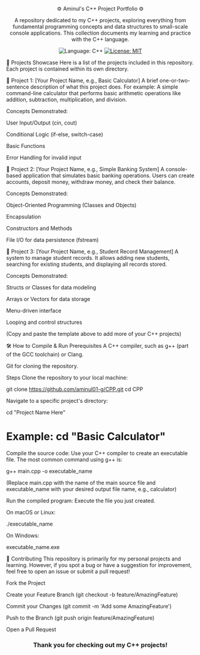 <div align="center">

⚙️ Aminul's C++ Project Portfolio ⚙️
<p>
A repository dedicated to my C++ projects, exploring everything from fundamental programming concepts and data structures to small-scale console applications. This collection documents my learning and practice with the C++ language.
</p>

<p>
<img src="https://img.shields.io/badge/Language-C++-blue.svg" alt="Language: C++">
<a href="https://github.com/aminul01-g/CPP/blob/main/LICENSE">
<img src="https://img.shields.io/badge/License-MIT-green.svg" alt="License: MIT">
</a>
</p>

</div>

🚀 Projects Showcase
Here is a list of the projects included in this repository. Each project is contained within its own directory.

📂 Project 1: [Your Project Name, e.g., Basic Calculator]
A brief one-or-two-sentence description of what this project does. For example: A simple command-line calculator that performs basic arithmetic operations like addition, subtraction, multiplication, and division.

Concepts Demonstrated:

User Input/Output (cin, cout)

Conditional Logic (if-else, switch-case)

Basic Functions

Error Handling for invalid input

📂 Project 2: [Your Project Name, e.g., Simple Banking System]
A console-based application that simulates basic banking operations. Users can create accounts, deposit money, withdraw money, and check their balance.

Concepts Demonstrated:

Object-Oriented Programming (Classes and Objects)

Encapsulation

Constructors and Methods

File I/O for data persistence (fstream)

📂 Project 3: [Your Project Name, e.g., Student Record Management]
A system to manage student records. It allows adding new students, searching for existing students, and displaying all records stored.

Concepts Demonstrated:

Structs or Classes for data modeling

Arrays or Vectors for data storage

Menu-driven interface

Looping and control structures

(Copy and paste the template above to add more of your C++ projects)

🛠️ How to Compile & Run
Prerequisites
A C++ compiler, such as g++ (part of the GCC toolchain) or Clang.

Git for cloning the repository.

Steps
Clone the repository to your local machine:

git clone https://github.com/aminul01-g/CPP.git
cd CPP

Navigate to a specific project's directory:

cd "Project Name Here" 
# Example: cd "Basic Calculator"

Compile the source code:
Use your C++ compiler to create an executable file. The most common command using g++ is:

g++ main.cpp -o executable_name

(Replace main.cpp with the name of the main source file and executable_name with your desired output file name, e.g., calculator)

Run the compiled program:
Execute the file you just created.

On macOS or Linux:

./executable_name

On Windows:

executable_name.exe

🤝 Contributing
This repository is primarily for my personal projects and learning. However, if you spot a bug or have a suggestion for improvement, feel free to open an issue or submit a pull request!

Fork the Project

Create your Feature Branch (git checkout -b feature/AmazingFeature)

Commit your Changes (git commit -m 'Add some AmazingFeature')

Push to the Branch (git push origin feature/AmazingFeature)

Open a Pull Request

<div align="center">
<h3>Thank you for checking out my C++ projects!</h3>
</div>
